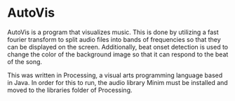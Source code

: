 <h1>AutoVis</h1>
<p>AutoVis is a program that visualizes music. This is done by utilizing a fast fourier transform to split audio files into bands of frequencies so that they can be displayed on the screen. Additionally, beat onset detection is used to change the color of the background image so that it can respond to the beat of the song. </p>

<p>This was written in Processing, a visual arts programming language based in Java. In order for this to run, the audio library Minim must be installed and moved to the libraries folder of Processing. </p>


